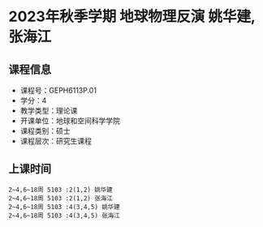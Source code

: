 # 2023年秋季学期 地球物理反演 姚华建, 张海江






## 课程信息

- 课程号：GEPH6113P.01
- 学分：4
- 教学类型：理论课
- 开课单位：地球和空间科学学院
- 课程类别：硕士
- 课程层次：研究生课程

## 上课时间

```
2~4,6~18周 5103 :2(1,2) 姚华建
2~4,6~18周 5103 :2(1,2) 张海江
2~4,6~18周 5103 :4(3,4,5) 姚华建
2~4,6~18周 5103 :4(3,4,5) 张海江
```

